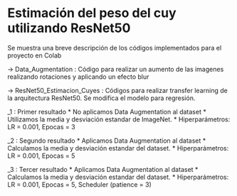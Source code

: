 # Estimación del peso del cuy utilizando ResNet50

Se muestra una breve descripción de los códigos implementados para el proyecto en Colab

-> Data_Augmentation : 
   Código para realizar un aumento de las imagenes realizando rotaciones y aplicando un efecto blur

-> ResNet50_Estimacion_Cuyes : 
   Códigos para realizar transfer learning de la arquitectura ResNet50. Se modifica el modelo para regresión.

   _1 : Primer resultado
       * No aplicamos Data Augmentation al dataset
       * Utilizamos la media y desviación estandar de ImageNet.
       * Hiperparámetros: LR = 0.001, Epocas = 3

   _2 : Segundo resultado
       * Aplicamos Data Augmentation al dataset
       * Calculamos la media y desviación estandar del dataset.
       * Hiperparámetros: LR = 0.001, Epocas = 5

   _3 : Tercer resultado
       * Aplicamos Data Augmentation al dataset
       * Calculamos la media y desviación estandar del dataset.
       * Hiperparámetros: LR = 0.001, Epocas = 5, Scheduler (patience = 3)
